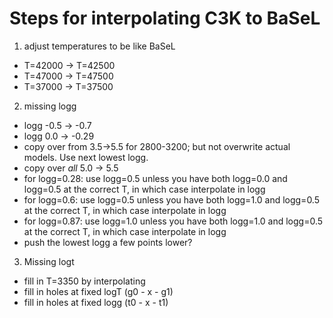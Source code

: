 # Steps for interpolating C3K to BaSeL

1. adjust temperatures to be like BaSeL

  - T=42000 -> T=42500
  - T=47000 -> T=47500
  - T=37000 -> T=37500


2. missing logg

  - logg -0.5 -> -0.7
  - logg 0.0 -> -0.29
  - copy over from 3.5->5.5 for 2800-3200; but not overwrite actual models.  Use next lowest logg.
  - copy over *all* 5.0 -> 5.5
  - for logg=0.28: use logg=0.5 unless you have both logg=0.0 and logg=0.5 at the correct T, in which case interpolate in logg
  - for logg=0.6: use logg=0.5 unless you have both logg=1.0 and logg=0.5 at the correct T, in which case interpolate in logg
  - for logg=0.87: use logg=1.0 unless you have both logg=1.0 and logg=0.5 at the correct T, in which case interpolate in logg
  - push the lowest logg a few points lower?


3. Missing logt

  - fill in T=3350 by interpolating
  - fill in holes at fixed logT (g0 - x - g1)
  - fill in holes at fixed logg (t0 - x - t1)
